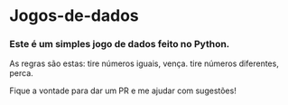 # Jogos-de-dados

### Este é um simples jogo de dados feito no Python.

As regras são estas:
tire números iguais, vença.
tire números diferentes, perca.

Fique a vontade para dar um PR e me ajudar com sugestões!
